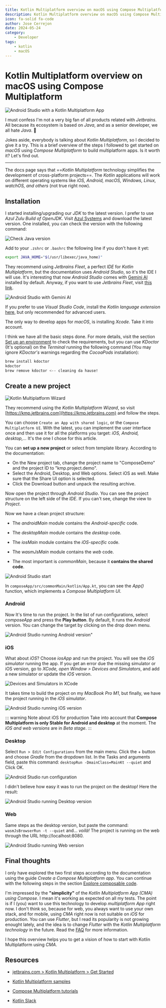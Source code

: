 ```yaml
---
title: Kotlin Multiplatform overview on macOS using Compose Multiplatform
description: Kotlin Multiplatform overview on macOS using Compose Multiplatform
icon: fa-solid fa-code
author: Jose Cerrejon
date: 2024-05-24
category:
    - Developer
tags:
    - kotlin
    - macOS
---
```


# Kotlin Multiplatform overview on macOS using Compose Multiplatform

![Android Studio with a Kotlin Multiplatform App](/images/2024/05/android_studio_run_android.png "Android Studio with a Kotlin Multiplatform App")

I must confess I'm not a very big fan of all products related with _Jetbrains_. All because its ecosystem is based on _Java_, and as a senior developer, we all hate _Java_. 🤣

Jokes aside, everybody is talking about _Kotlin Multiplatform_, so I decided to give it a try. This is a brief overview of the steps I followed to get started on _macOS_ using _Compose Multiplatform_ to build multiplatform apps. Is it worth it? Let's find out.

---

The docs page says that ==_Kotlin Multiplatform_ technology simplifies the development of cross-platform projects==. The _Kotlin_ applications will work on different operating systems like _iOS, Android, macOS, Windows, Linux, watchOS, and others_ (not true right now).

## Installation

I started installing/upgrading our _JDK_ to the latest version. I prefer to use _Azul Zulu Build of OpenJDK_. Visit [Azul Systems](https://www.azul.com/downloads/zulu-community/?package=jdk) and download the latest version. One installed, you can check the version with the following command:

![Check Java version](/images/2024/05/java_version.png "Check Java version")

Add to your `.zshrc` or `.bashrc` the following line if you don't have it yet:

```bash
export JAVA_HOME="$(/usr/libexec/java_home)"
```

They recommend using _Jetbrains Fleet_, a perfect _IDE_ for _Kotlin Multiplatform_, but the documentation uses _Android Studio_, so it's the IDE I will use. It's interesting that now _Android Studio_ comes with [Gemini AI](https://developer.android.com/studio/preview/gemini) installed by default. Anyway, if you want to use _Jetbrains Fleet_, visit [this link](https://www.jetbrains.com/help/kotlin-multiplatform-dev/fleet.html).

![Android Studio with Gemini AI](/images/2024/05/android_studio_gemini_ai.png "Android Studio with Gemini AI")

If you prefer to use _Visual Studio Code_, install the _Kotlin language extension_ [here](https://marketplace.visualstudio.com/items?itemName=mathiasfrohlich.Kotlin), but only recommended for advanced users.

The only way to develop apps for _macOS_, is installing _Xcode_. Take it into account.

I think we have all the basic steps done. For more details, visit the section [Set up an environment](https://www.jetbrains.com/help/kotlin-multiplatform-dev/compose-multiplatform-setup.html) to check the requirements, but you can use _KDoctor_ (It's optional) on the _Terminal_ running the following command (You may ignore _KDoctor's_ warnings regarding the _CocoaPods_ installation):

```bash
brew install kdoctor
kdoctor
brew remove kdoctor <-- cleaning da hause!
```

## Create a new project

![Kotlin Multiplatform Wizard](/images/2024/05/firefox_kotlin_wizard.png "Kotlin Multiplatform Wizard")

They recommend using the _Kotlin Multiplatform Wizard_, so visit [https://kmp.jetbrains.com](https://kmp.jetbrains.com) and follow the steps.

You can choose `Create an App with shared logic`, or the `Compose Multiplatform UI`. With the latest, you can implement the user interface once and then use it for all the platforms you target: _iOS, Android, desktop,..._ It's the one I chose for this article.

You can **set up a new project** or select from template library. According to the documentation:

-   On the New project tab, change the project name to "ComposeDemo" and the project ID to "kmp.project.demo".
-   Select the Android, Desktop, and Web options. Select iOS as well. Make sure that the Share UI option is selected.
-   Click the Download button and unpack the resulting archive.

Now open the project through _Android Studio_. You can see the project structure on the left side of the _IDE_. If you can't see, change the view to _Project_.

Now we have a clean project structure:

-   The _androidMain_ module contains the _Android-specific_ code.

-   The _desktopMain_ module contains the _desktop_ code.

-   The _iosMain_ module contains the _iOS-specific_ code.

-   The _wasmJsMain_ module contains the _web_ code.

-   The most important is _commonMain_, because it **contains the shared code**.

![Android Studio start ](/images/2024/05/android_studio_start_project.png "Android Studio start project")

In `composeApp/src/commonMain/kotlin/App.kt`, you can see the _App()_ function, which implements a _Compose Multiplatform UI_.

### Android

Now It's time to run the project. In the list of run configurations, select _composeApp_ and press the **Play button**. By default, It runs the _Android_ version. You can change the target by clicking on the drop down menu.

![Android Studio running Android version"](/images/2024/05/android_studio_run_android.png "Android Studio running Android version")

### iOS

What about _iOS_? Choose _iosApp_ and run the project. You will see the _iOS simulator_ running the app. If you get an error due the missing simulator or iOS version, go to _XCode, open Window > Devices and Simulators_, and add a new simulator or update the _iOS_ version.

![Devices and Simulators in XCode](/images/2024/05/xcode_devices_and_simulators.png "Devices and Simulators in XCode")

It takes time to build the project on my _MacBook Pro M1_, but finally, we have the project running in the _iOS simulator_.

![Android Studio running iOS version](/images/2024/05/android_studio_run_ios.png "Android Studio running iOS version")

::: warning Note about iOS for production
Take into account that **Compose Multiplatform is only Stable for Android and desktop** at the moment. The _iOS and web versions_ are in _Beta stage_.
:::

### Desktop

Select `Run > Edit Configurations` from the main menu. Click the + button and choose _Gradle_ from the dropdown list. In the Tasks and arguments field, paste this command: `desktopRun -DmainClass=MainKt --quiet` and Click OK.

![Android Studio run configuration](/images/2024/05/android_studio_run_config.png "Android Studio run configuration")

I didn't believe how easy it was to run the project on the desktop! Here the result:

![Android Studio running Desktop version](/images/2024/05/android_studio_desktop.png "Android Studio running Desktop version")

### Web

Same steps as the desktop version, but paste the command: `wasmJsBrowserRun -t --quiet` and... _voilà!_ The project is running on the web through the URL http://localhost:8080.

![Android Studio running Web version](/images/2024/05/android_studio_web.png "Android Studio running Web version")

## Final thoughts

I only have explored the two first steps according to the documentation using the guide _Create a Compose Multiplatform app_. You can continue with the following steps in the section [Explore composable code](https://www.jetbrains.com/help/kotlin-multiplatform-dev/compose-multiplatform-explore-composables.html).

I'm impressed by the **"simplicity"** of the _Kotlin Multiplatform App (CMA) using Compose_. I mean it's working as expected on all my tests. The point is if I (you) want to use this technology to develop _multiplatform App_ right now. I don't think so, because for web, you always want to use your own stack, and for mobile, using _CMA_ right now is not suitable on _iOS_ for production. You can use _Flutter_, but I read its popularity is not growing enought lately, and the idea is to change _Flutter_ with the _Kotlin Multiplatform technology_ in the future. Read the [FAQ](https://www.jetbrains.com/help/kotlin-multiplatform-dev/faq.html) for more information.

I hope this overview helps you to get a vision of how to start with Kotlin Multiplatform using _CMA_.

## Resources

-   [jetbrains.com > Kotlin Multiplatform > Get Started](https://www.jetbrains.com/help/kotlin-multiplatform-dev/get-started.html)

-   [Kotlin Multiplatform samples](https://www.jetbrains.com/help/kotlin-multiplatform-dev/multiplatform-samples.html)

-   [Compose Multiplatform tutorials](https://github.com/JetBrains/compose-multiplatform/blob/master/tutorials/README.md)

-   [Kotlin Slack](http://kotlinlang.slack.com/)
